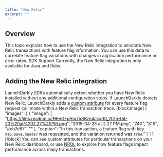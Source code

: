 ```yaml
---
title: "New Relic"
excerpt: ""
---
```

## Overview
This topic explains how to use the New Relic integration to annotate New Relic transactions with feature flag information. You can use this data to correlate feature flag variations with changes in application performance or error rates.
<Callout intent="alert">
  <CalloutTitle>SDK Support</CalloutTitle>
   <CalloutDescription>Currently, the New Relic integration is only available for Java and Ruby.</CalloutDescription>
</Callout>

## Adding the New Relic integration
LaunchDarkly SDKs automatically detect whether you have New Relic installed without any additional configuration steps. If LaunchDarkly detects New Relic, 
LaunchDarkly adds a [custom attribute](https://docs.newrelic.com/docs/insights/new-relic-insights/decorating-events/insights-custom-attributes) for every feature flag request call made within a New Relic transaction trace.
[block:image]
{
  "images": [
    {
      "image": [
        "https://files.readme.io/HBeGFpHmT5SBze4akxR0_2015-04-23%20at%202.27%20PM.png",
        "2015-04-23 at 2.27 PM.png",
        "740",
        "815",
        "#eb7d67",
        ""
      ],
      "caption": "In this transaction, a feature flag with key `map.save.header` was requested, and the variation returned was `true`."
    }
  ]
}
[/block]
You can see custom attributes for particular transactions on your New Relic dashboard, or use [NRQL](https://docs.newrelic.com/docs/insights/new-relic-insights/using-new-relic-query-language/nrql-reference) to explore how feature flags impact performance across many transactions.